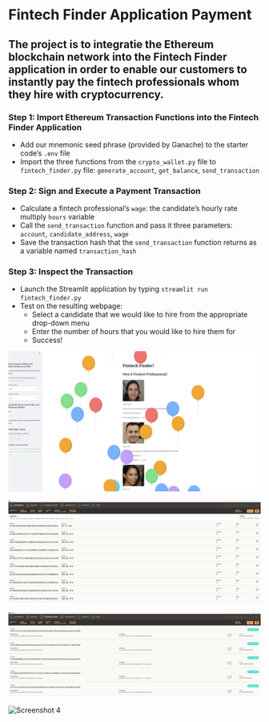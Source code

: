 # Fintech Finder Application Payment

## The project is to integratie the Ethereum blockchain network into the Fintech Finder application in order to enable our customers to instantly pay the fintech professionals whom they hire with cryptocurrency.

### Step 1: Import Ethereum Transaction Functions into the Fintech Finder Application
* Add our mnemonic seed phrase (provided by Ganache) to the starter code’s `.env` file
* Import the three functions from the `crypto_wallet.py` file to `fintech_finder.py` file: `generate_account`, `get_balance`, `send_transaction`

### Step 2: Sign and Execute a Payment Transaction
* Calculate a fintech professional’s `wage`: the candidate’s hourly rate multiply `hours` variable
* Call the `send_transaction` function and pass it three parameters: `account`, `candidate_address`, `wage`
* Save the transaction hash that the `send_transaction` function returns as a variable named `transaction_hash`

### Step 3: Inspect the Transaction
* Launch the Streamlit application by typing `streamlit run fintech_finder.py`
* Test on the resulting webpage:
  - Select a candidate that we would like to hire from the appropriate drop-down menu
  - Enter the number of hours that you would like to hire them for
  - Success!

![Screenshot 1](success.PNG)

![Screenshot 2](https://github.com/yili18/fintech_finder/blob/main/address%20balance.PNG)  

![Screenshot 3](https://github.com/yili18/fintech_finder/blob/main/transaction%20details.PNG) 

![Screenshot 4](https://github.com/yili18/fintech_finder/blob/main/recipient%E2%80%99s%20address%20balance%20and%20history.PNG)
